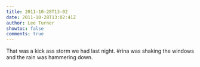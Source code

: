 ```yaml
---
title: 2011-10-28T13-02
date: 2011-10-28T13:02:41Z
author: Lee Turner
showtoc: false
comments: true
---
```


That was a kick ass storm we had last night. #rina was shaking the windows and the rain was hammering down.

